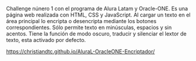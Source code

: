 Challenge núnero 1 con el programa de Alura Latam y Oracle-ONE.
Es una página web realizada con HTML, CSS y JavaScript.
Al cargar un texto en el área principal lo encripta o desencripta mediante los botones correspondientes.
Sólo permite texto en minúsculas, espacios y sin acentos.
Tiene la función de modo oscuro, traducir y silenciar el lextor de texto, esta activado por defecto.

https://christiandtc.github.io/AluraL-OracleONE-Encriptador/